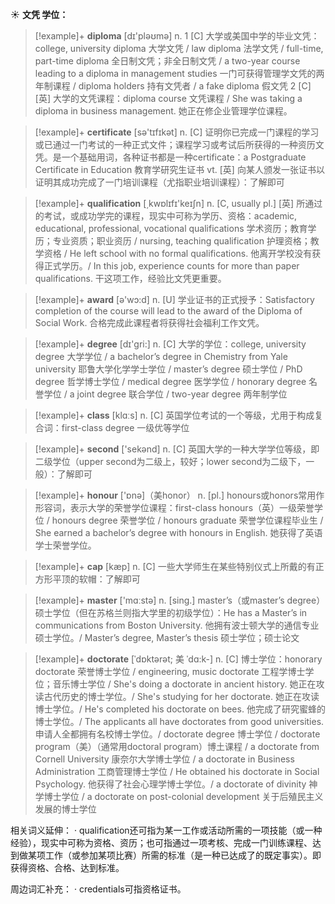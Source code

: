 ☀ <span class="category">**文凭 学位：**</span>
>[!example]+ <span class="vocabulary">**diploma**</span> [dɪ'pləʊmə] 
> <span class="definition">n. 1 [C] 大学或美国中学的毕业文凭：</span>college, university diploma 大学文凭 / law diploma 法学文凭 / full-time, part-time diploma 全日制文凭；非全日制文凭 / a two-year course leading to a diploma in management studies 一门可获得管理学文凭的两年制课程 / diploma holders 持有文凭者 / a fake diploma 假文凭 <span class="definition">2 [C] [英] 大学的文凭课程：</span>diploma course 文凭课程 / She was taking a diploma in business management. 她正在修企业管理学位课程。

>[!example]+ <span class="vocabulary">**certificate**</span> [sə'tɪfɪkət] 
> <span class="definition">n. [C] 证明你已完成一门课程的学习或已通过一门考试的一种正式文件；课程学习或考试后所获得的一种资历文凭。是一个基础用词，各种证书都是一种certificate：</span>a Postgraduate Certificate in Education 教育学研究生证书 <span class="definition">vt. [英] 向某人颁发一张证书以证明其成功完成了一门培训课程（尤指职业培训课程）：</span>了解即可

>[!example]+ <span class="vocabulary">**qualification**</span> [͵kwɒlɪfɪ'keɪʃn] 
> <span class="definition">n. [C, usually pl.] [英] 所通过的考试，或成功学完的课程，现实中可称为学历、资格：</span>academic, educational, professional, vocational qualifications 学术资历；教育学历；专业资质；职业资历 / nursing, teaching qualification 护理资格；教学资格 / He left school with no formal qualifications. 他离开学校没有获得正式学历。/ In this job, experience counts for more than paper qualifications. 干这项工作，经验比文凭更重要。

>[!example]+ <span class="vocabulary">**award**</span> [ə'wɔ:d] 
> <span class="definition">n. [U] 学业证书的正式授予：</span>Satisfactory completion of the course will lead to the award of the Diploma of Social Work. 合格完成此课程者将获得社会福利工作文凭。

>[!example]+ <span class="vocabulary">**degree**</span> [dɪ'ɡri:] 
> <span class="definition">n. [C] 大学的学位：</span>college, university degree 大学学位 / a bachelor’s degree in Chemistry from Yale university 耶鲁大学化学学士学位 / master’s degree 硕士学位 / PhD degree 哲学博士学位 / medical degree 医学学位 / honorary degree 名誉学位 / a joint degree 联合学位 / two-year degree 两年制学位

>[!example]+ <span class="vocabulary">**class**</span> [klɑːs] 
> <span class="definition">n. [C] 英国学位考试的一个等级，尤用于构成复合词：</span>first-class degree 一级优等学位

>[!example]+ <span class="vocabulary">**second**</span> ['sekənd] 
> <span class="definition">n. [C] 英国大学的一种大学学位等级，即二级学位（upper second为二级上，较好；lower second为二级下，一般）：</span>了解即可

>[!example]+ <span class="vocabulary">**honour**</span> ['ɒnə]（美honor）
> <span class="definition">n. [pl.] honours或honors常用作形容词，表示大学的荣誉学位课程：</span>first-class honours（英）一级荣誉学位 / honours degree 荣誉学位 / honours graduate 荣誉学位课程毕业生 / She earned a bachelor’s degree with honours in English. 她获得了英语学士荣誉学位。

>[!example]+ <span class="vocabulary">**cap**</span> [kæp] 
> <span class="definition">n. [C] 一些大学师生在某些特别仪式上所戴的有正方形平顶的软帽：</span>了解即可

>[!example]+ <span class="vocabulary">**master**</span> ['mɑːstə] 
> <span class="definition">n. [sing.] master’s（或master’s degree）硕士学位（但在苏格兰则指大学里的初级学位）：</span>He has a Master’s in communications from Boston University. 他拥有波士顿大学的通信专业硕士学位。/ Master’s degree, Master’s thesis 硕士学位；硕士论文
           
>[!example]+ <span class="vocabulary">**doctorate**</span> [ˈdɒktərət; 美 ˈdɑ:k-]
> <span class="definition">n. [C] 博士学位：</span>honorary doctorate 荣誉博士学位 / engineering, music doctorate 工程学博士学位；音乐博士学位 / She's doing a doctorate in ancient history. 她正在攻读古代历史的博士学位。/ She's studying for her doctorate. 她正在攻读博士学位。/ He's completed his doctorate on bees. 他完成了研究蜜蜂的博士学位。/ The applicants all have doctorates from good universities. 申请人全都拥有名校博士学位。/ doctorate degree 博士学位 / doctorate program（美）（通常用doctoral program）博土课程 / a doctorate from Cornell University 康奈尔大学博士学位 / a doctorate in Business Administration 工商管理博士学位 / He obtained his doctorate in Social Psychology. 他获得了社会心理学博士学位。/ a doctorate of divinity 神学博士学位 / a doctorate on post-colonial development 关于后殖民主义发展的博士学位

相关词义延伸：
· qualification还可指为某一工作或活动所需的一项技能（或一种经验），现实中可称为资格、资历；也可指通过一项考核、完成一门训练课程、达到做某项工作（或参加某项比赛）所需的标准（是一种已达成了的既定事实）。即获得资格、合格、达到标准。

周边词汇补充：
· credentials可指资格证书。
